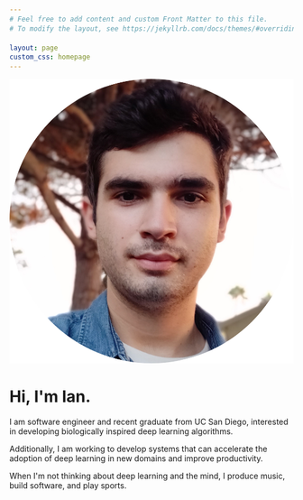 ```yaml
---
# Feel free to add content and custom Front Matter to this file.
# To modify the layout, see https://jekyllrb.com/docs/themes/#overriding-theme-defaults

layout: page
custom_css: homepage
---
```

<img class="profile-pic" src="/assets/circleimage.png">
<br/>

# Hi, I'm Ian.
I am software engineer and recent graduate from UC San Diego, interested in developing biologically inspired deep learning algorithms.

Additionally, I am working to develop systems that can accelerate the adoption of deep learning in new domains and improve productivity.

When I'm not thinking about deep learning and the mind, I produce music, build software, and play sports.


